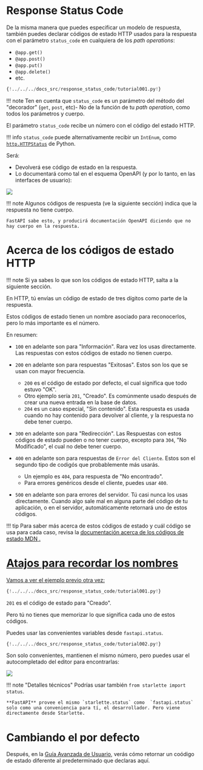 # Response Status Code

De la misma manera que puedes especificar un modelo de respuesta, también puedes declarar códigos de estado HTTP
usados para la respuesta con el parámetro `status_code` en cualquiera de los *path operations*:

- `@app.get()`
- `@app.post()`
- `@app.put()`
- `@app.delete()`
- etc.

```Python hl_lines="6"
{!../../../docs_src/response_status_code/tutorial001.py!}
```

!!! note
    Ten en cuenta que `status_code` es un parámetro del método del "decorador" (`get`, `post`, etc)-
No de la función de tu *path operation*, como todos los parámetros y cuerpo.


El parámetro `status_code` recibe un número con el código del estado HTTP.

!!! info
   `status_code` puede alternativamente recibir un `IntEnum`, como <a href="https://docs.python.org/3/library/http.html#http.HTTPStatus" class="external-link" target="_blank">`http.HTTPStatus`</a> de Python.

Será:

   - Devolverá ese código de estado en la respuesta.
   - Lo documentará como tal en el esquema OpenAPI (y por lo tanto, en las interfaces de usuario):


<img src="../../../en/docs/img/tutorial/response-status-code/image01.png">


!!! note
    Algunos códigos de respuesta (ve la siguiente sección) indica que la respuesta no tiene cuerpo.

```
FastAPI sabe esto, y producirá documentación OpenAPI diciendo que no hay cuerpo en la respuesta.
```

# Acerca de los códigos de estado HTTP

!!! note
    Si ya sabes lo que son los códigos de estado HTTP, salta a la siguiente sección.

En HTTP, tú envías un código de estado de tres dígitos como parte de la respuesta.

Estos códigos de estado tienen un nombre asociado para reconocerlos, pero lo más importante es el número.

En resumen:

 - `100` en adelante son para "Información". Rara vez los usas directamente. Las respuestas con estos códigos de estado no tienen cuerpo.
 - `200` en adelante son para respuestas "Exitosas". Estos son los que se usan con mayor frecuencia.
      - `200` es el código de estado por defecto, el cual significa que todo estuvo "OK".
      - Otro ejemplo sería `201`, "Creado". Es comúnmente usado después de crear una nueva entrada en la base de datos.
      - `204` es un caso especial, "Sin contenido". Esta respuesta es usada cuando no hay contenido para devolver al cliente,
      y la respuesta no debe tener cuerpo.

- `300` en adelante son para "Redirección". Las Respuestas con estos códigos de estado pueden o no tener cuerpo, excepto para `304`, "No Modificado",
  el cual no debe tener cuerpo.

- `400` en adelante son para respuestas de `Error del Cliente`. Estos son el segundo tipo de codigós que probablemente más usarás.
     - Un ejemplo es `404`, para respuesta de "No encontrado".
     - Para errores genéricos desde el cliente, puedes usar `400`.

- `500` en adelante son para errores del servidor. Tú casi nunca los usas directamente. Cuando algo sale mal en alguna parte del código de tu aplicación,
  o en el servidor, automáticamente retornará uno de estos códigos.

!!! tip
    Para saber más acerca de estos códigos de estado y cuál código se usa para cada caso, revisa la
<a href="https://developer.mozilla.org/en-US/docs/Web/HTTP/Status" class="external-link" target="_blank"><abbr title="Mozilla Developer Network"> documentación acerca de los códigos de estado MDN</abbr> .

# Atajos para recordar los nombres

Vamos a ver el ejemplo previo otra vez:

```Python hl_lines="6"
{!../../../docs_src/response_status_code/tutorial001.py!}
```

`201` es el código de estado para "Creado".

Pero tú no tienes que memorizar lo que significa cada uno de estos códigos.

Puedes usar las convenientes variables desde `fastapi.status`.

```Python hl_lines="6"
{!../../../docs_src/response_status_code/tutorial002.py!}
```

Son solo convenientes, mantienen el mismo número, pero puedes usar el autocompletado del editor para encontrarlas:

<img src="../../../en/docs/img/tutorial/response-status-code/image02.png">

!!! note "Detalles técnicos"
    Podrías usar también `from starlette import status`.


```
**FastAPI** provee el mismo `starlette.status` como  `fastapi.status`  solo como una conveniencia para tí, el desarrollador. Pero viene directamente desde Starlette.
```

# Cambiando el por defecto

Después, en la [Guía Avanzada de Usuario](https://github.com/carlosm27/fastapi/blob/master/docs/en/docs/advanced/response-change-status-code.md), verás cómo retornar un coódigo de estado diferente al predeterminado que declaras aquí.
